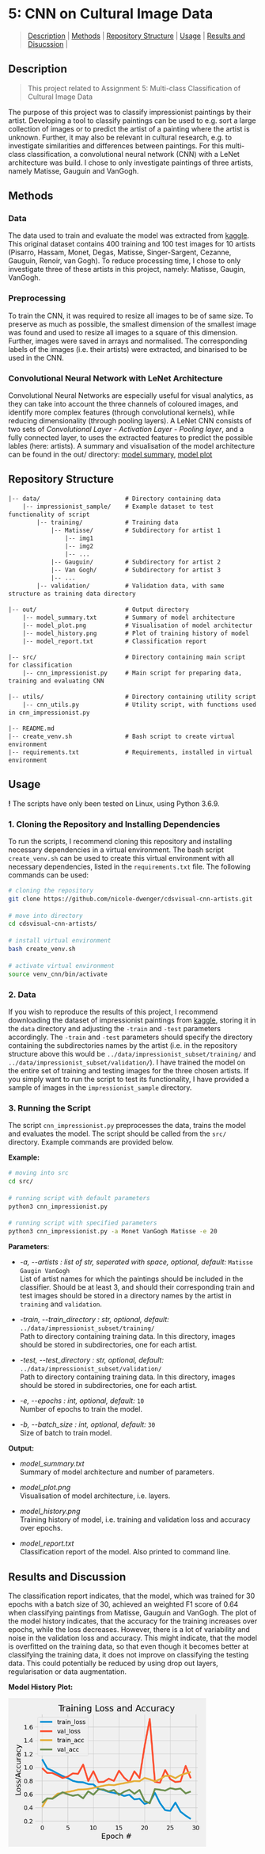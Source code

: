 # 5: CNN on Cultural Image Data

> [Description](#description) | [Methods](#methods) | [Repository Structure](#repository-structure) | [Usage](#usage) | [Results and Disucssion](#results-and-discussion) |

## Description

> This project related to Assignment 5: Multi-class Classification of Cultural Image Data

The purpose of this project was to classify impressionist paintings by their artist. Developing a tool to classify paintings can be used to e.g. sort a large collection of images or to predict the artist of a painting where the artist is unknown. Further, it may also be relevant in cultural research, e.g. to investigate similarities and differences between paintings. For this multi-class classification, a convolutional neural network (CNN) with a LeNet architecture was build. I chose to only investigate paintings of three artists, namely Matisse, Gauguin and VanGogh. 
 

## Methods
### Data 
The data used to train and evaluate the model was extracted from [kaggle](https://www.kaggle.com/delayedkarma/impressionist-classifier-data). This original dataset contains 400 training and 100 test images for 10 artists (Pisarro, Hassam, Monet, Degas, Matisse, Singer-Sargent, Cezanne, Gauguin, Renoir, van Gogh). To reduce processing time, I chose to only investigate three of these artists in this project, namely: Matisse, Gaugin, VanGogh. 

### Preprocessing
To train the CNN, it was required to resize all images to be of same size. To preserve as much as possible, the smallest dimension of the smallest image was found and used to resize all images to a square of this dimension. Further, images were saved in arrays and normalised. The corresponding labels of the images (i.e. their artists) were extracted, and binarised to be used in the CNN. 

### Convolutional Neural Network with LeNet Architecture
Convolutional Neural Networks are especially useful for visual analytics, as they can take into account the three channels of coloured images, and identify more complex features (through convolutional kernels), while reducing dimensionality (through pooling layers). A LeNet CNN consists of two sets of  *Convolutional Layer - Activation Layer - Pooling layer*, and a fully connected layer, to uses the extracted features to predict the possible lables (here: artists). A summary and visualisation of the model architecture can be found in the out/ directory: [model summary](https://github.com/nicole-dwenger/cdsvisual-cnn-impressionist/blob/master/out/model_summary.png), [model plot](https://github.com/nicole-dwenger/cdsvisual-cnn-impressionist/blob/master/out/model_plot.png)


## Repository Structure

```
|-- data/                        # Directory containing data
    |-- impressionist_sample/    # Example dataset to test functionality of script
        |-- training/            # Training data
            |-- Matisse/         # Subdirectory for artist 1
                |-- img1
                |-- img2
                |-- ...
            |-- Gauguin/         # Subdirectory for artist 2
            |-- Van Gogh/        # Subdirectory for artist 3
            |-- ...
        |-- validation/          # Validation data, with same structure as training data directory

|-- out/                         # Output directory
    |-- model_summary.txt        # Summary of model architecture
    |-- model_plot.png           # Visualisation of model architectur
    |-- model_history.png        # Plot of training history of model
    |-- model_report.txt         # Classification report

|-- src/                         # Directory containing main script for classification
    |-- cnn_impressionist.py     # Main script for preparing data, training and evaluating CNN
    
|-- utils/                       # Directory containing utility script
    |-- cnn_utils.py             # Utility script, with functions used in cnn_impressionist.py

|-- README.md
|-- create_venv.sh               # Bash script to create virtual environment
|-- requirements.txt             # Requirements, installed in virtual environment
```

## Usage

**!** The scripts have only been tested on Linux, using Python 3.6.9. 

### 1. Cloning the Repository and Installing Dependencies

To run the scripts, I recommend cloning this repository and installing necessary dependencies in a virtual environment. The bash script `create_venv.sh` can be used to create this virtual environment with all necessary dependencies, listed in the `requirements.txt` file. The following commands can be used:

```bash
# cloning the repository
git clone https://github.com/nicole-dwenger/cdsvisual-cnn-artists.git

# move into directory
cd cdsvisual-cnn-artists/

# install virtual environment
bash create_venv.sh

# activate virtual environment 
source venv_cnn/bin/activate
```

### 2. Data
If you wish to reproduce the results of this project, I recommend downloading the dataset of impressionist paintings from  [kaggle](https://www.kaggle.com/delayedkarma/impressionist-classifier-data), storing it in the `data` directory and adjusting the  `-train` and `-test` parameters accordingly. The `-train` and `-test` parameters should specify the directory containing the subdirectories names by the artist (i.e. in the repository structure above this would be `../data/impressionist_subset/training/` and `../data/impressionist_subset/validation/`). I have trained the model on the entire set of training and testing images for the three chosen artists. 
If you simply want to run the script to test its functionality, I have provided a sample of images in the `impressionist_sample` directory. 


### 3. Running the Script 

The script `cnn_impressionist.py` preprocesses the data, trains the model and evaluates the model. The script should be called from the `src/` directory. Example commands are provided below. 

__Example:__
```bash
# moving into src
cd src/

# running script with default parameters
python3 cnn_impressionist.py

# running script with specified parameters
python3 cnn_impressionist.py -a Monet VanGogh Matisse -e 20
```

__Parameters__:
- *-a, --artists : list of str, seperated with space, optional, default:* `Matisse Gaugin VanGogh`\
   List of artist names for which the paintings should be included in the classifier. Should be at least 3, and should their 
   corresponding train and test images should be stored in a directory names by the artist in `training` and `validation`. 
   
- *-train, --train_directory : str, optional, default:* `../data/impressionist_subset/training/`\
   Path to directory containing training data. In this directory, images should be stored in subdirectories, one for each artist. 

- *-test, --test_directory : str, optional, default:* `../data/impressionist_subset/validation/`\
   Path to directory containing training data. In this directory, images should be stored in subdirectories, one for each artist. 

- *-e, --epochs : int, optional, default:* `10`\
   Number of epochs to train the model. 

- *-b, --batch_size : int, optional, default:* `30`\
   Size of batch to train model. 

__Output:__
- *model_summary.txt*\
    Summary of model architecture and number of parameters.

- *model_plot.png*\
   Visualisation of model architecture, i.e. layers. 

- *model_history.png*\
   Training history of model, i.e. training and validation loss and accuracy over epochs. 

- *model_report.txt*\
   Classification report of the model. Also printed to command line. 

## Results and Discussion

The classification report indicates, that the model, which was trained for 30 epochs with a batch size of 30, achieved an weighted F1 score of 0.64 when classifying paintings from  Matisse, Gauguin and VanGogh. The plot of the model history indicates, that the accuracy for the training increases over epochs, while the loss decreases. However, there is a lot of variability and noise in the validation loss and accuracy. This might indicate, that the model is overfitted on the training data, so that even though it becomes better at classifying the training data, it does not improve on classifying the testing data. This could potentially be reduced by using drop out layers, regularisation or data augmentation. 

__Model History Plot:__

<img src="https://github.com/nicole-dwenger/cdsvisual-cnn-impressionist/blob/master/out/model_history.png" alt="plot" width="400"/>








